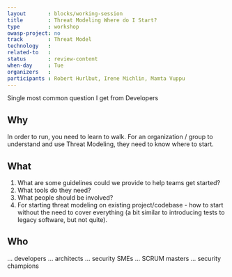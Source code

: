 ```yaml
---
layout       : blocks/working-session
title        : Threat Modeling Where do I Start?
type         : workshop
owasp-project: no
track        : Threat Model
technology   :
related-to   :
status       : review-content
when-day     : Tue
organizers   :
participants : Robert Hurlbut, Irene Michlin, Mamta Vuppu
---
```


Single most common question I get from Developers

## Why

In order to run, you need to learn to walk. 
For an organization / group to understand and use Threat Modeling, they need to know where to start.

## What

1. What are some guidelines could we provide to help teams get started?
2. What tools do they need?
3. What people should be involved? 
4. For starting threat modeling on existing project/codebase - how to start without the need to cover everything (a bit similar to introducing tests to legacy software, but  not quite).

## Who

... developers
... architects
... security SMEs
... SCRUM masters
... security champions
